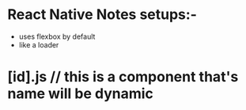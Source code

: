 


# React Native Notes setups:-

- <View> uses flexbox by default 
- <ActivityIndicator> like a loader


# [id].js //  this is a component that's name will be dynamic

































